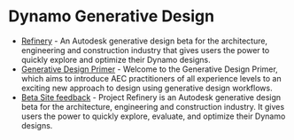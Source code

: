 # Dynamo Generative Design

- [Refinery](https://www.autodesk.com/campaigns/refinery-beta) - An Autodesk generative design beta for the architecture, engineering and construction industry that gives users the power to quickly explore and optimize their Dynamo designs.
- [Generative Design Primer](https://www.generativedesign.org/) - Welcome to the Generative Design Primer, which aims to introduce AEC practitioners of all experience levels to an exciting new approach to design using generative design workflows.
- [Beta Site feedback](https://feedback.autodesk.com/key/RefineryLanding) - Project Refinery is an Autodesk generative design beta for the architecture, engineering and construction industry. It gives users the power to quickly explore, evaluate, and optimize their Dynamo designs.  